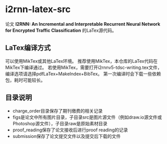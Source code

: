 # i2rnn-latex-src

论文 **I2RNN: An Incremental and Interpretable Recurrent Neural Network for Encrypted Traffic Classification** 的LaTex源代码。

## LaTex编译方式

可以使用MikTex或其他LaTex环境。
推荐使用MikTex，本仓库的LaTex代码在MikTex下编译通过。
若使用MikTex，需要打开i2rnnv5-tdsc-writing.tex文件，编译选项请选择pdfLaTex+MakeIndex+BibTex。
第一次编译时会下载一些依赖包，耗时可能较长。

## 目录说明

- charge_order目录保存了期刊缴费的相关记录
- figs是论文中所有图片目录，子目录src是图片源文件（例如draw.io源文件或Photoshop源文件），子目录raw是原始素材目录
- proof_reading保存了论文接收后进行proof reading的记录
- submission保存了论文提交文件以及提交后下载的文件
